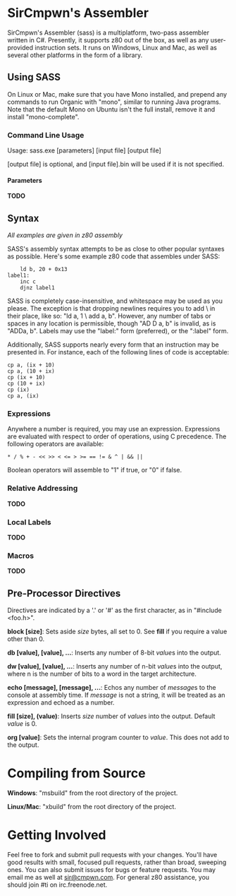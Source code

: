 # SirCmpwn's Assembler

SirCmpwn's Assembler (sass) is a multiplatform, two-pass assembler written in C#. Presently, it supports
z80 out of the box, as well as any user-provided instruction sets. It runs on Windows, Linux and Mac, as
well as several other platforms in the form of a library.

## Using SASS

On Linux or Mac, make sure that you have Mono installed, and prepend any commands to run Organic with
"mono", similar to running Java programs. Note that the default Mono on Ubuntu isn't the full install,
remove it and install "mono-complete".

### Command Line Usage

Usage: sass.exe [parameters] [input file] [output file]

[output file] is optional, and [input file].bin will be used if it is not specified.

#### Parameters

**TODO**

## Syntax

*All examples are given in z80 assembly*

SASS's assembly syntax attempts to be as close to other popular syntaxes as possible. Here's some example
z80 code that assembles under SASS:

        ld b, 20 + 0x13
    label1:
        inc c
        djnz label1

SASS is completely case-insensitive, and whitespace may be used as you please. The exception is that
dropping newlines requires you to add \ in their place, like so: "ld a, 1 \ add a, b". However, any
number of tabs or spaces in any location is permissible, though "AD D a, b" is invalid, as is
"ADDa, b". Labels may use the "label:" form (preferred), or the ":label" form.

Additionally, SASS supports nearly every form that an instruction may be presented in. For instance, each
of the following lines of code is acceptable:

    cp a, (ix + 10)
    cp a, (10 + ix)
    cp (ix + 10)
    cp (10 + ix)
    cp (ix)
    cp a, (ix)

### Expressions

Anywhere a number is required, you may use an expression. Expressions are evaluated with respect to
order of operations, using C precedence. The following operators are available:

    * / % + - << >> < <= > >= == != & ^ | && ||

Boolean operators will assemble to "1" if true, or "0" if false.

### Relative Addressing

**TODO**

### Local Labels

**TODO**

### Macros

**TODO**

## Pre-Processor Directives

Directives are indicated by a '.' or '#' as the first character, as in "#include <foo.h>".

**block \[size]**: Sets aside *size* bytes, all set to 0. See **fill** if you require a value other than 0.

**db \[value], \[value], ...**: Inserts any number of 8-bit *value*s into the output.

**dw \[value], \[value], ...**: Inserts any number of n-bit *value*s into the output, where n is the
  number of bits to a word in the target architecture.

**echo \[message], \[message], ...**: Echos any number of *message*s to the console at assembly time. If
  *message* is not a string, it will be treated as an expression and echoed as a number.

**fill \[size], (value)**: Inserts *size* number of *value*s into the output. Default *value* is 0.

**org \[value]**: Sets the internal program counter to *value*. This does not add to the output.

# Compiling from Source

**Windows**: "msbuild" from the root directory of the project.

**Linux/Mac**: "xbuild" from the root directory of the project.

# Getting Involved

Feel free to fork and submit pull requests with your changes. You'll have good results with small, focused
pull requests, rather than broad, sweeping ones. You can also submit issues for bugs or feature requests.
You may email me as well at sir@cmpwn.com. For general z80 assistance, you should join #ti on
irc.freenode.net.